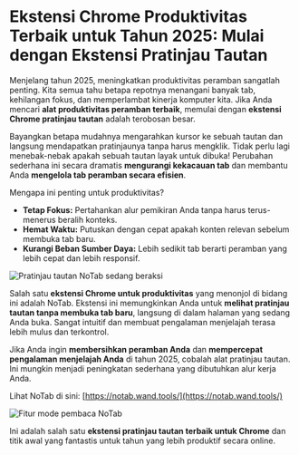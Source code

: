# Ekstensi Chrome Produktivitas Terbaik untuk Tahun 2025: Mulai dengan Ekstensi Pratinjau Tautan

Menjelang tahun 2025, meningkatkan produktivitas peramban sangatlah penting. Kita semua tahu betapa repotnya menangani banyak tab, kehilangan fokus, dan memperlambat kinerja komputer kita. Jika Anda mencari **alat produktivitas peramban terbaik**, memulai dengan **ekstensi Chrome pratinjau tautan** adalah terobosan besar.

Bayangkan betapa mudahnya mengarahkan kursor ke sebuah tautan dan langsung mendapatkan pratinjaunya tanpa harus mengklik. Tidak perlu lagi menebak-nebak apakah sebuah tautan layak untuk dibuka! Perubahan sederhana ini secara dramatis **mengurangi kekacauan tab** dan membantu Anda **mengelola tab peramban secara efisien**.

Mengapa ini penting untuk produktivitas?
*   **Tetap Fokus:** Pertahankan alur pemikiran Anda tanpa harus terus-menerus beralih konteks.
*   **Hemat Waktu:** Putuskan dengan cepat apakah konten relevan sebelum membuka tab baru.
*   **Kurangi Beban Sumber Daya:** Lebih sedikit tab berarti peramban yang lebih cepat dan lebih responsif.

![Pratinjau tautan NoTab sedang beraksi](images/notab1.png)

Salah satu **ekstensi Chrome untuk produktivitas** yang menonjol di bidang ini adalah NoTab. Ekstensi ini memungkinkan Anda untuk **melihat pratinjau tautan tanpa membuka tab baru**, langsung di dalam halaman yang sedang Anda buka. Sangat intuitif dan membuat pengalaman menjelajah terasa lebih mulus dan terkontrol.

Jika Anda ingin **membersihkan peramban Anda** dan **mempercepat pengalaman menjelajah Anda** di tahun 2025, cobalah alat pratinjau tautan. Ini mungkin menjadi peningkatan sederhana yang dibutuhkan alur kerja Anda.

Lihat NoTab di sini: [https://notab.wand.tools/](https://notab.wand.tools/)

![Fitur mode pembaca NoTab](images/notab2.png)

Ini adalah salah satu **ekstensi pratinjau tautan terbaik untuk Chrome** dan titik awal yang fantastis untuk tahun yang lebih produktif secara online.
